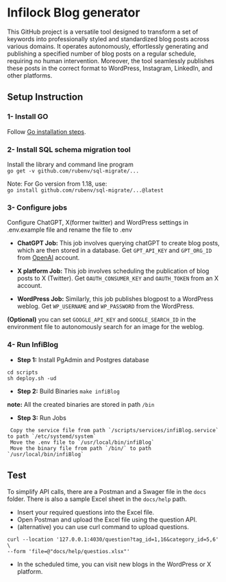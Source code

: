# Infilock Blog generator
This GitHub project is a versatile tool designed to transform a set of keywords into professionally styled and standardized blog posts across various domains. It operates autonomously, effortlessly generating and publishing a specified number of blog posts on a regular schedule, requiring no human intervention. Moreover, the tool seamlessly publishes these posts in the correct format to WordPress, Instagram, LinkedIn, and other platforms.

## Setup Instruction

### 1- Install GO
Follow [Go installation steps](https://go.dev/doc/install).

### 2- Install SQL schema migration tool
Install the library and command line program\
```go get -v github.com/rubenv/sql-migrate/...```

Note: For Go version from 1.18, use:\
```go install github.com/rubenv/sql-migrate/...@latest```


### 3- Configure jobs
Configure ChatGPT, X(former twitter) and WordPress settings in .env.example file and rename the file to .env

- **ChatGPT Job:** This job involves querying chatGPT to create blog posts, which are then stored in a database.
Get  ```GPT_API_KEY``` and ```GPT_ORG_ID``` from [OpenAI](https://platform.openai.com/ ) account.

- **X platform Job:** This job involves scheduling the publication of blog posts to X (Twitter).
Get ```OAUTH_CONSUMER_KEY``` and ```OAUTH_TOKEN``` from an X account.

- **WordPress Job:** Similarly, this job publishes blogpost to a WordPress weblog.
Get ```WP_USERNAME``` and ```WP_PASSWORD``` from the WordPress.

**(Optional)** you can set ```GOOGLE_API_KEY``` and ```GOOGLE_SEARCH_ID``` in the environment file to autonomously search for an image for the weblog.


### 4- Run InfiBlog
- **Step 1:** Install PgAdmin and Postgres database
```shell
cd scripts
sh deploy.sh -ud
```

- **Step 2:** Build Binaries
```make infiBlog```

**note:** All the created binaries are stored in path `/bin`

- **Step 3:** Run Jobs
```
 Copy the service file from path `/scripts/services/infiBlog.service` to path `/etc/systemd/system`
 Move the .env file to `/usr/local/bin/infiBlog`
 Move the binary file from path `/bin/` to path `/usr/local/bin/infiBlog`
```


## Test
To simplify API calls, there are a Postman and a Swager file in the `docs` folder. There is also a sample Excel sheet in the `docs/help` path.
- Insert your required questions into the Excel file.
- Open Postman and upload the Excel file using the question API.
- (alternative) you can use curl command to upload questions.
```shell
curl --location '127.0.0.1:4030/question?tag_id=1,16&category_id=5,6' \
--form 'file=@"docs/help/questios.xlsx"'
```

- In the scheduled time, you can visit new blogs in the WordPress or X platform.

